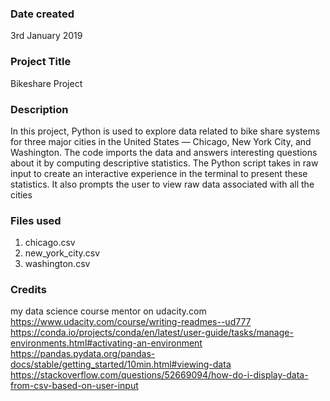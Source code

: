 ### Date created
3rd January 2019

### Project Title
Bikeshare Project

### Description
In this project, Python is used to explore data related to bike share systems for three major cities in the United States — Chicago, New York City, and Washington. The code imports the data and answers interesting questions about it by computing descriptive statistics. The Python script  takes in raw input to create an interactive experience in the terminal to present these statistics. It also prompts the user to view raw data associated with all the cities

### Files used
1. chicago.csv
1. new_york_city.csv
1. washington.csv

### Credits

my data science course mentor on udacity.com
https://www.udacity.com/course/writing-readmes--ud777
https://conda.io/projects/conda/en/latest/user-guide/tasks/manage-environments.html#activating-an-environment
https://pandas.pydata.org/pandas-docs/stable/getting_started/10min.html#viewing-data
https://stackoverflow.com/questions/52669094/how-do-i-display-data-from-csv-based-on-user-input
